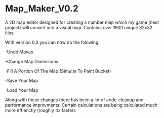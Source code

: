 # Map_Maker_V0.2
A 2D map editor designed for creating a number map which my game (next project)
will convert into a visual map. Contains over 1900 unique 32x32 tiles.

With version 0.2 you can now do the folowing:

-Undo Moves

-Change Map Dimensions

-Fill A Portion Of The Map (Simular To Paint Bucket)

-Save Your Map

-Load Your Map

Along with these changes there has been a lot of code-cleanup and
performance improvments. Certain calculations are being calculated 
much more effienctly (roughly 4x faster).
